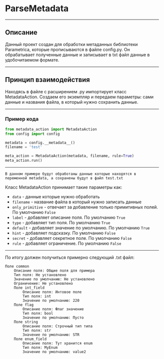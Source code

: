 # ParseMetadata

---

## Описание
Данный проект создан для обработки метаданных библиотеки Parametrica, которые прописываются в
файле config.py. Он обрабатывает полученные данные и записывает в txt файл данные в удобочитаемом формате.

---

## Принцип взаимодействия

Находясь в файле с расширением .py импортирует класс MetadataAction. Создаем его экземпляр
и передаем параметры: сами данные и названия файла, в который нужно сохранить данные.

---

### Пример кода

```python
from metadata_action import MetadataAction
from config import config

metadata = config.__metadata__()
filename = 'test'

meta_action = MetadataAction(metadata, filename, rule=True)
meta_action.run()
```

---

`В данном примере будут обработаны данные которые находятся в переменной metadata,
а сохранены будут в файл test.txt`

Класс MetadataAction принимает такие параметры как:
* `data` - данные которые нужно обработать
* `filename` - название файла в который нужно записать данные
* `only_primitive` - отвечает за добавление только примитивных полей. По умолчанию `False`
* `label` - добавляет описание поля. По умолчанию `True`
* `type` - добавляет тип поля. По умолчанию `True`
* `default` - добавляет значение по умолчанию. По умолчанию `True`
* `hint` - добавляет подсказку. По умолчанию `False`
* `secret` - добавляет секретное поле. По умолчанию `False`
* `rule` - добавляет ограничение. По умолчанию `False`

---

По итогу должен получиться примерно следующий .txt файл:
```text
Поле common
    Описание поля: Общие поля для примера
    Тип поля: Не установлено
    Значение по умолчанию: Не установлено
    Ограничение: Не установлено
    Поле int_field
        Описание поля: Интовое поле
        Тип поля: int
        Значение по умолчанию: 220
    Поле flag
        Описание поля: Флаг значение
        Тип поля: bool
        Значение по умолчанию: Пусто
    Поле string
        Описание поля: Строчный тип типа
        Тип поля: str
        Значение по умолчанию: STR
    Поле enum_field
        Описание поля: Тут хранится enum
        Тип поля: MyEnum
        Значение по умолчанию: value2
```